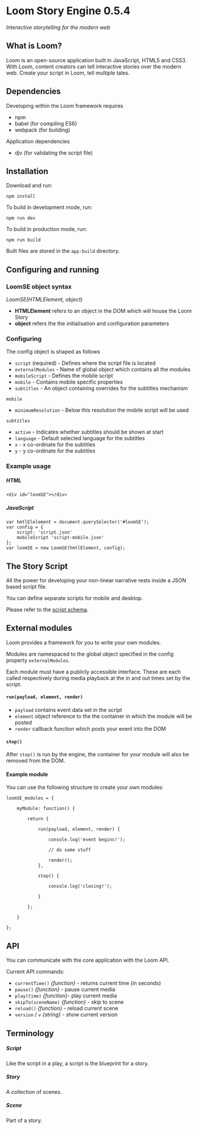 # Loom Story Engine 0.5.4
*Interactive storytelling for the modern web*

## What is Loom?
Loom is an open-source application built in JavaScript, HTML5 and CSS3. With Loom, content creators can tell interactive stories over the modern web. Create your script in Loom, tell multiple tales.

## Dependencies

Developing within the Loom framework requires
- npm
- babel (for compiling ES6)
- webpack (for building)

Application dependencies
- djv (for validating the script file)

## Installation
Download and run:

```
npm install

```
To build in development mode, run:

```
npm run dev

```

To build in production mode, run:

```
npm run build

```

Built files are stored in the `app-build` directory.

## Configuring and running

### LoomSE object syntax

_LoomSE(HTMLElement, object)_

- **HTMLElement** refers to an object in the DOM which will house the Loom Story
- **object** refers the the initialisation and configuration parameters

### Configuring

The config object is shaped as follows

- `script` (required) - Defines where the script file is located
- `externalModules` - Name of global object which contains all the modules
- `mobileScript` - Defines the mobile script
- `mobile` - Contains mobile specific properties
- `subtitles` - An object containing overrides for the subtitles mechanism

`mobile`
- `minimumResolution` - Below this resolution the mobile script will be used

`subtitles`
- `active` - Indicates whether subtitles should be shown at start
- `language` - Default selected language for the subtitles
- `x` - x co-ordinate for the subtitles
- `y` - y co-ordinate for the subtitles

### Example usage

##### HTML
```
<div id="loomSE"></div>
```

##### JavaScript
```
var hmtlElelement = document.querySelector('#loomSE');
var config = {
    script: 'script.json'
    mobileScript 'script-mobile.json'
};
var loomSE = new LoomSE(hmtlElement, config);

```

## The Story Script
All the power for developing your non-linear narrative rests inside a JSON based script file.

You can define separate scripts for mobile and desktop.

Please refer to the [script schema](app-src/LoomSE/schemas/script.json).

## External modules
Loom provides a framework for you to write your own modules.

Modules are namespaced to the global object specified in the config property `externalModules`.

Each module must have a publicly accessible interface. These are each called respectively during media playback at the
in and out times set by the script.

#### `run(payload, element, render)`

- `payload` contains event data set in the script
- `element` object reference to the the container in which the module will be posted
- `render` callback function which posts your event into the DOM

#### `stop()`

After `stop()` is run by the engine, the container for your module will also be removed from the DOM.

#### Example module
You can use the following structure to create your own modules:

```
loomSE_modules = {

    myModule: function() {

        return {
    
            run(payload, element, render) {
    
                console.log('event begins!');
    
                // do some stuff
    
                render();
            },
    
            stop() {
    
                console.log('closing!');
    
            }
    
        };
        
    }

};
```

## API
You can communicate with the core application with the Loom API.

Current API commands:

- `currentTime()` _{function}_ - returns current time (in seconds)
- `pause()` _{function}_ - pause current media
- `play(time)` _{function}_- play current media
- `skipTo(sceneName)` _{function}_ - skip to scene
- `reload()` _{function}_ - reload current scene
- `version` / `v` _{string}_ - show current version

## Terminology

##### Script
Like the script in a play, a script is the blueprint for a story.

##### Story
A collection of scenes.

##### Scene
Part of a story.
